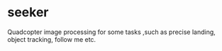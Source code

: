 # seeker
Quadcopter image processing for some tasks ,such as precise landing, object tracking, follow me etc.
